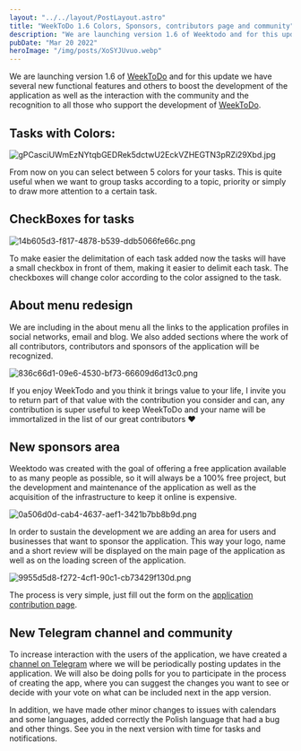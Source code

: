 ```yaml
---
layout: "../../layout/PostLayout.astro"
title: "WeekToDo 1.6 Colors, Sponsors, contributors page and community"
description: "We are launching version 1.6 of Weektodo and for this update we have several new function..."
pubDate: "Mar 20 2022"
heroImage: "/img/posts/XoSYJUvuo.webp"
---
```


We are launching version 1.6 of [WeekToDo](https://weektodo.me) and for this update we have several new functional features and others to boost the development of the application as well as the interaction with the community and the recognition to all those who support the development of [WeekToDo](https://weektodo.me). 

## Tasks with Colors:

![gPCasciUWmEzNYtqbGEDRek5dctwU2EckVZHEGTN3pRZi29Xbd.jpg](https://cdn.hashnode.com/res/hashnode/image/upload/v1647793102820/oQaPdoAuo.jpg)

From now on you can select between 5 colors for your tasks. This is quite useful when we want to group tasks according to a topic, priority or simply to draw more attention to a certain task. 

## CheckBoxes for tasks 

![14b605d3-f817-4878-b539-ddb5066fe66c.png](https://cdn.hashnode.com/res/hashnode/image/upload/v1647792899090/-EsXXh7gh.png)

To make easier the delimitation of each task added now the tasks will have a small checkbox in front of them, making it easier to delimit each task. The checkboxes will change color according to the color assigned to the task. 

## About menu redesign

We are including in the about menu all the links to the application profiles in social networks, email and blog. We also added sections where the work of all contributors, contributors and sponsors of the application will be recognized. 

![836c66d1-09e6-4530-bf73-66609d6d13c0.png](https://cdn.hashnode.com/res/hashnode/image/upload/v1647792937097/p44cd8eUj.png)

If you enjoy WeekTodo and you think it brings value to your life, I invite you to return part of that value with the contribution you consider and can, any contribution is super useful to keep WeekToDo and your name will be immortalized in the list of our great contributors ❤️ 

## New sponsors area 

Weektodo was created with the goal of offering a free application available to as many people as possible, so it will always be a 100% free project, but the development and maintenance of the application as well as the acquisition of the infrastructure to keep it online is expensive. 

![0a506d0d-cab4-4637-aef1-3421b7bb8b9d.png](https://cdn.hashnode.com/res/hashnode/image/upload/v1647792960933/ttNzzH_Ky.png)

In order to sustain the development we are adding an area for users and businesses that want to sponsor the application. This way your logo, name and a short review will be displayed on the main page of the application as well as on the loading screen of the application.

![9955d5d8-f272-4cf1-90c1-cb73429f130d.png](https://cdn.hashnode.com/res/hashnode/image/upload/v1647792981504/Ut9zyiY5I.png)

The process is very simple, just fill out the form on the [application contribution page](https://support.weektodo.me/). 

## New Telegram channel and community

To increase interaction with the users of the application, we have created a [channel on Telegram](https://t.me/weektodo) where we will be periodically posting updates in the application. We will also be doing polls for you to participate in the process of creating the app, where you can suggest the changes you want to see or decide with your vote on what can be included next in the app version. 

In addition, we have made other minor changes to issues with calendars and some languages, added correctly the Polish language that had a bug and other things. See you in the next version with time for tasks and notifications.
